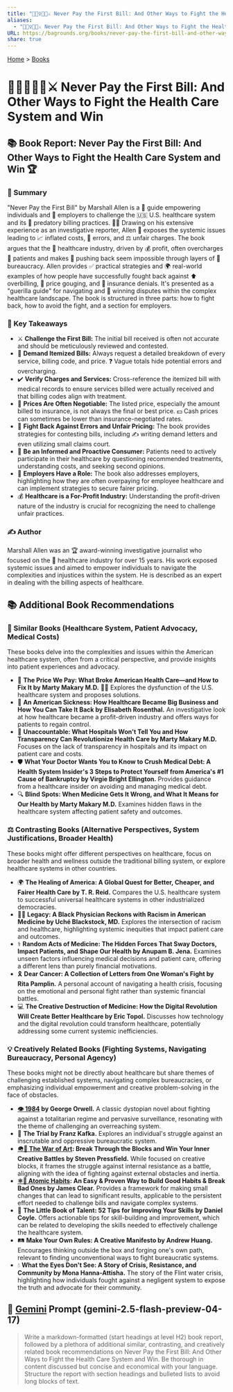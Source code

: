 ```yaml
---
title: "🙅🏼‍♀️🧾🏥⚔️ Never Pay the First Bill: And Other Ways to Fight the Health Care System and Win"
aliases:
  - "🙅🏼‍♀️🧾🏥⚔️ Never Pay the First Bill: And Other Ways to Fight the Health Care System and Win"
URL: https://bagrounds.org/books/never-pay-the-first-bill-and-other-ways-to-fight-the-health-care-system-and-win
share: true
---
```

[Home](../index.md) > [Books](./index.md)  
# 🙅🏼‍♀️🧾🏥⚔️ Never Pay the First Bill: And Other Ways to Fight the Health Care System and Win  
## 📚 Book Report: Never Pay the First Bill: And Other Ways to Fight the Health Care System and Win 🏆  
  
### 📝 Summary  
  
"Never Pay the First Bill" by Marshall Allen is a 📖 guide empowering individuals and 🏢 employers to challenge the 🇺🇸 U.S. healthcare system and its 💸 predatory billing practices. 👨‍💼 Drawing on his extensive experience as an investigative reporter, Allen 🔎 exposes the systemic issues leading to 📈 inflated costs, 🧾 errors, and ⚖️ unfair charges. The book argues that the 🏥 healthcare industry, driven by 💰 profit, often overcharges 🤕 patients and makes 👊 pushing back seem impossible through layers of 🏢 bureaucracy. Allen provides ✅ practical strategies and 🌍 real-world examples of how people have successfully fought back against ⬆️ overbilling, 💸 price gouging, and 🚫 insurance denials. It's presented as a "guerilla guide" for navigating and 🥇 winning disputes within the complex healthcare landscape. The book is structured in three parts: how to fight back, how to avoid the fight, and a section for employers.  
  
### 🔑 Key Takeaways  
  
* ⚔️ **Challenge the First Bill:** The initial bill received is often not accurate and should be meticulously reviewed and contested.  
* 📃 **Demand Itemized Bills:** Always request a detailed breakdown of every service, billing code, and price. ❓ Vague totals hide potential errors and overcharging.  
* ✔️ **Verify Charges and Services:** Cross-reference the itemized bill with medical records to ensure services billed were actually received and that billing codes align with treatment.  
* 🤝 **Prices Are Often Negotiable:** The listed price, especially the amount billed to insurance, is not always the final or best price. 💵 Cash prices can sometimes be lower than insurance-negotiated rates.  
* 🥊 **Fight Back Against Errors and Unfair Pricing:** The book provides strategies for contesting bills, including ✍️ writing demand letters and even utilizing small claims court.  
* 📢 **Be an Informed and Proactive Consumer:** Patients need to actively participate in their healthcare by questioning recommended treatments, understanding costs, and seeking second opinions.  
* 🏢 **Employers Have a Role:** The book also addresses employers, highlighting how they are often overpaying for employee healthcare and can implement strategies to secure fairer pricing.  
* 💰 **Healthcare is a For-Profit Industry:** Understanding the profit-driven nature of the industry is crucial for recognizing the need to challenge unfair practices.  
  
### ✍️ Author  
  
Marshall Allen was an 🏆 award-winning investigative journalist who focused on the 🏥 healthcare industry for over 15 years. His work exposed systemic issues and aimed to empower individuals to navigate the complexities and injustices within the system. He is described as an expert in dealing with the billing aspects of healthcare.  
  
## 📚 Additional Book Recommendations  
  
### 🏥 Similar Books (Healthcare System, Patient Advocacy, Medical Costs)  
  
These books delve into the complexities and issues within the American healthcare system, often from a critical perspective, and provide insights into patient experiences and advocacy.  
  
* 💸 **The Price We Pay: What Broke American Health Care—and How to Fix It by Marty Makary M.D.** 🧑‍⚕️ Explores the dysfunction of the U.S. healthcare system and proposes solutions.  
* 🤒 **An American Sickness: How Healthcare Became Big Business and How You Can Take It Back by Elisabeth Rosenthal.** An investigative look at how healthcare became a profit-driven industry and offers ways for patients to regain control.  
* 🙈 **Unaccountable: What Hospitals Won't Tell You and How Transparency Can Revolutionize Health Care by Marty Makary M.D.** Focuses on the lack of transparency in hospitals and its impact on patient care and costs.  
* 🛡️ **What Your Doctor Wants You to Know to Crush Medical Debt: A Health System Insider's 3 Steps to Protect Yourself from America's #1 Cause of Bankruptcy by Virgie Bright Ellington.** Provides guidance from a healthcare insider on avoiding and managing medical debt.  
* 🔍 **Blind Spots: When Medicine Gets It Wrong, and What It Means for Our Health by Marty Makary M.D.** Examines hidden flaws in the healthcare system affecting patient safety and outcomes.  
  
### ⚖️ Contrasting Books (Alternative Perspectives, System Justifications, Broader Health)  
  
These books might offer different perspectives on healthcare, focus on broader health and wellness outside the traditional billing system, or explore healthcare systems in other countries.  
  
* 🌍 **The Healing of America: A Global Quest for Better, Cheaper, and Fairer Health Care by T. R. Reid.** Compares the U.S. healthcare system to successful universal healthcare systems in other industrialized democracies.  
* ✊🏿 **Legacy: A Black Physician Reckons with Racism in American Medicine by Uché Blackstock, MD.** Explores the intersection of racism and healthcare, highlighting systemic inequities that impact patient care and outcomes.  
* ⚕️ **Random Acts of Medicine: The Hidden Forces That Sway Doctors, Impact Patients, and Shape Our Health by Anupam B. Jena.** Examines unseen factors influencing medical decisions and patient care, offering a different lens than purely financial motivations.  
* 🎗️ **Dear Cancer: A Collection of Letters from One Woman's Fight by Rita Pamplin.** A personal account of navigating a health crisis, focusing on the emotional and personal fight rather than systemic financial battles.  
* 💻 **The Creative Destruction of Medicine: How the Digital Revolution Will Create Better Healthcare by Eric Topol.** Discusses how technology and the digital revolution could transform healthcare, potentially addressing some current systemic inefficiencies.  
  
### 💡 Creatively Related Books (Fighting Systems, Navigating Bureaucracy, Personal Agency)  
  
These books might not be directly about healthcare but share themes of challenging established systems, navigating complex bureaucracies, or emphasizing individual empowerment and creative problem-solving in the face of obstacles.  
  
* **[👁️ 1984](./1984.md) by George Orwell.** A classic dystopian novel about fighting against a totalitarian regime and pervasive surveillance, resonating with the theme of challenging an overreaching system.  
* 🏢 **The Trial by Franz Kafka.** Explores an individual's struggle against an inscrutable and oppressive bureaucratic system.  
* **[🪖🎨 The War of Art](./the-war-of-art.md): Break Through the Blocks and Win Your Inner Creative Battles by Steven Pressfield.** While focused on creative blocks, it frames the struggle against internal resistance as a battle, aligning with the idea of fighting against external obstacles and inertia.  
* **[⚛️🔄 Atomic Habits](./atomic-habits.md): An Easy & Proven Way to Build Good Habits & Break Bad Ones by James Clear.** Provides a framework for making small changes that can lead to significant results, applicable to the persistent effort needed to challenge bills and navigate complex systems.  
* 🎯 **The Little Book of Talent: 52 Tips for Improving Your Skills by Daniel Coyle.** Offers actionable tips for skill-building and improvement, which can be related to developing the skills needed to effectively challenge the healthcare system.  
* 🛤️ **Make Your Own Rules: A Creative Manifesto by Andrew Huang.** Encourages thinking outside the box and forging one's own path, relevant to finding unconventional ways to fight bureaucratic systems.  
* 💧 **What the Eyes Don't See: A Story of Crisis, Resistance, and Community by Mona Hanna-Attisha.** The story of the Flint water crisis, highlighting how individuals fought against a negligent system to expose the truth and advocate for their community.  
  
## 💬 [Gemini](../software/gemini.md) Prompt (gemini-2.5-flash-preview-04-17)  
> Write a markdown-formatted (start headings at level H2) book report, followed by a plethora of additional similar, contrasting, and creatively related book recommendations on Never Pay the First Bill: And Other Ways to Fight the Health Care System and Win. Be thorough in content discussed but concise and economical with your language. Structure the report with section headings and bulleted lists to avoid long blocks of text.